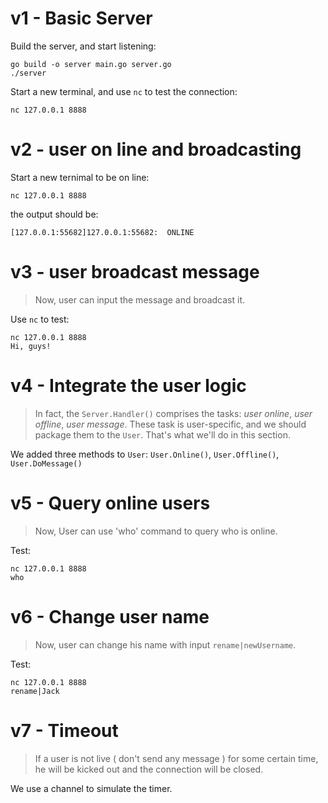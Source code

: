 # v1 - Basic Server
Build the server, and start listening:
```shell
go build -o server main.go server.go
./server
```
Start a new terminal, and use `nc` to test the connection:
```
nc 127.0.0.1 8888
```

# v2 - user on line and broadcasting
Start a new ternimal to be on line:
```
nc 127.0.0.1 8888
```
the output should be:
```
[127.0.0.1:55682]127.0.0.1:55682:  ONLINE
```

# v3 - user broadcast message
> Now, user can input the message and broadcast it.

Use `nc` to test:
```
nc 127.0.0.1 8888
Hi, guys!
```

# v4 - Integrate the user logic
> In fact, the `Server.Handler()` comprises the tasks: *user online*, *user offline*, *user message*. These task is user-specific, and we should package them to the `User`. That's what we'll do in this section.

We added three methods to `User`: `User.Online()`, `User.Offline()`, `User.DoMessage()`

# v5 - Query online users
>  Now, User can use 'who' command to query who is online.

Test:
```
nc 127.0.0.1 8888
who
```
# v6 - Change user name
> Now, user can change his name with input `rename|newUsername`.


Test:
```
nc 127.0.0.1 8888
rename|Jack
```

# v7 - Timeout
> If a user is not live ( don't send any message ) for some certain time, he will be kicked out and the connection will be closed.

We use a channel to simulate the timer.



